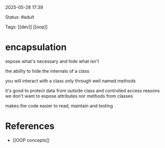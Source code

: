 2025-05-28 17:39

Status: #adult 

Tags: [[dev]] [[oop]]

# encapsulation

expose what's necessary and hide what isn't

the ability to hide the internals of a class

you will interact with a class only through well named methods 

it's good to protect data from outside class and controlled access reasons we don't want to expose attributes nor methods from classes

makes the code easier to read, maintain and testing

# References
- [[OOP concepts]]
